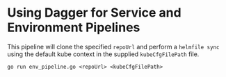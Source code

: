 # Using Dagger for Service and Environment Pipelines


This pipeline will clone the specified `repoUrl` and perform a `helmfile sync` using the
default kube context in the supplied `kubeCfgFilePath` file.

```
go run env_pipeline.go <repoUrl> <kubeCfgFilePath>
```
